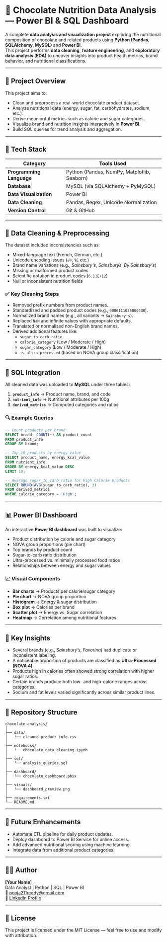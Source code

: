 # 🍫 Chocolate Nutrition Data Analysis — Power BI & SQL Dashboard

A complete **data analysis and visualization project** exploring the nutritional composition of chocolate and related products using **Python (Pandas, SQLAlchemy, MySQL)** and **Power BI**.  
This project performs **data cleaning**, **feature engineering**, and **exploratory data analysis (EDA)** to uncover insights into product health metrics, brand behavior, and nutritional classifications.

---

## 📘 Project Overview
This project aims to:
- Clean and preprocess a real-world chocolate product dataset.
- Analyze nutritional data (energy, sugar, fat, carbohydrates, sodium, etc.).
- Derive meaningful metrics such as calorie and sugar categories.
- Visualize brand and nutrition insights interactively in **Power BI**.
- Build SQL queries for trend analysis and aggregation.

---

## 🧩 Tech Stack
| Category | Tools Used |
|-----------|-------------|
| **Programming Language** | Python (Pandas, NumPy, Matplotlib, Seaborn) |
| **Database** | MySQL (via SQLAlchemy + PyMySQL) |
| **Data Visualization** | Power BI |
| **Data Cleaning** | Pandas, Regex, Unicode Normalization |
| **Version Control** | Git & GitHub |

---

## 🧹 Data Cleaning & Preprocessing
The dataset included inconsistencies such as:
- Mixed-language text (French, German, etc.)
- Unicode encoding issues (`√©`, `ŸÉ` etc.)
- Brand name variations (e.g., *Sainsbury's*, *Sainsburys*, *By Sainsbury's*)
- Missing or malformed product codes
- Scientific notation in product codes (`6.11E+12`)
- Null or inconsistent nutrition fields

### ✅ Key Cleaning Steps
- Removed prefix numbers from product names.  
- Standardized and padded product codes (e.g., `0006111035000430`).  
- Normalized brand names (e.g., all variants → `Sainsbury's`).  
- Replaced `NaN` and infinite values with appropriate defaults.  
- Translated or normalized non-English brand names.  
- Derived additional features like:
  - `sugar_to_carb_ratio`
  - `calorie_category` (Low / Moderate / High)
  - `sugar_category` (Low / Moderate / High)
  - `is_ultra_processed` (based on NOVA group classification)

---

## 🧮 SQL Integration

All cleaned data was uploaded to **MySQL** under three tables:
1. **`product_info`** → Product name, brand, and code  
2. **`nutrient_info`** → Nutritional attributes per 100g  
3. **`derived_metrics`** → Computed categories and ratios  

### 🔍 Example Queries
```sql
-- Count products per brand
SELECT brand, COUNT(*) AS product_count
FROM product_info
GROUP BY brand;

-- Top 10 products by energy value
SELECT product_name, energy_kcal_value
FROM nutrient_info
ORDER BY energy_kcal_value DESC
LIMIT 10;

-- Average sugar_to_carb_ratio for High Calorie products
SELECT ROUND(AVG(sugar_to_carb_ratio), 3)
FROM derived_metrics
WHERE calorie_category = 'High';
```

---

## 📊 Power BI Dashboard

An interactive **Power BI dashboard** was built to visualize:
- Product distribution by calorie and sugar category  
- NOVA group proportions (pie chart)  
- Top brands by product count  
- Sugar-to-carb ratio distribution  
- Ultra-processed vs. minimally processed food ratios  
- Relationships between energy and sugar values  

### 📈 Visual Components
- **Bar charts** → Products per calorie/sugar category  
- **Pie chart** → NOVA group proportion  
- **Histogram** → Energy & sugar distribution  
- **Box plot** → Calories per brand  
- **Scatter plot** → Energy vs. Sugar correlation  
- **Heatmap** → Correlation among nutritional features  

---

## 🧠 Key Insights
- Several brands (e.g., *Sainsbury’s*, *Favorina*) had duplicate or inconsistent labeling.  
- A noticeable proportion of products are classified as **Ultra-Processed (NOVA 4)**.  
- Products high in calories often showed strong correlation with higher sugar ratios.  
- Certain brands produce both low- and high-calorie ranges across categories.  
- Sodium and fat levels varied significantly across similar product lines.  

---

## 📂 Repository Structure
```
chocolate-analysis/
│
├── data/
│   └── cleaned_product_info.csv
│
├── notebooks/
│   └── chocolate_data_cleaning.ipynb
│
├── sql/
│   └── analysis_queries.sql
│
├── dashboard/
│   └── chocolate_dashboard.pbix
│
├── visuals/
│   └── dashboard_preview.png
│
├── requirements.txt
└── README.md
```

---


## 🧭 Future Enhancements
- Automate ETL pipeline for daily product updates.  
- Deploy dashboard to Power BI Service for online access.  
- Add advanced nutritional scoring using machine learning.  
- Integrate data from additional product categories.  

---

## 🧑‍💻 Author
**[Your Name]**  
Data Analyst | Python | SQL | Power BI  
📧 pooja211reddy@gmail.com  
🔗 [LinkedIn Profile](https://www.linkedin.com/in/pooja211reddy)

---

## 🪪 License
This project is licensed under the MIT License — feel free to use and modify with attribution.
